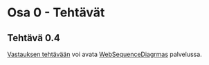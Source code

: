 # Osa 0 - Tehtävät

## Tehtävä 0.4
[Vastauksen tehtävään](tehtava0.4.txt) voi avata [WebSequenceDiagrmas](https://www.websequencediagrams.com/) palvelussa.
